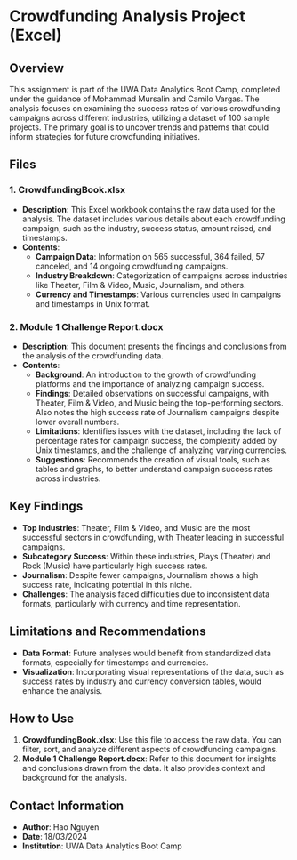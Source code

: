 # Crowdfunding Analysis Project (Excel)

## Overview

This assignment is part of the UWA Data Analytics Boot Camp, completed under the guidance of Mohammad Mursalin and Camilo Vargas. The analysis focuses on examining the success rates of various crowdfunding campaigns across different industries, utilizing a dataset of 100 sample projects. The primary goal is to uncover trends and patterns that could inform strategies for future crowdfunding initiatives.

## Files

### 1. **CrowdfundingBook.xlsx**
   - **Description**: This Excel workbook contains the raw data used for the analysis. The dataset includes various details about each crowdfunding campaign, such as the industry, success status, amount raised, and timestamps.
   - **Contents**:
     - **Campaign Data**: Information on 565 successful, 364 failed, 57 canceled, and 14 ongoing crowdfunding campaigns.
     - **Industry Breakdown**: Categorization of campaigns across industries like Theater, Film & Video, Music, Journalism, and others.
     - **Currency and Timestamps**: Various currencies used in campaigns and timestamps in Unix format.

### 2. **Module 1 Challenge Report.docx**
   - **Description**: This document presents the findings and conclusions from the analysis of the crowdfunding data.
   - **Contents**:
     - **Background**: An introduction to the growth of crowdfunding platforms and the importance of analyzing campaign success.
     - **Findings**: Detailed observations on successful campaigns, with Theater, Film & Video, and Music being the top-performing sectors. Also notes the high success rate of Journalism campaigns despite lower overall numbers.
     - **Limitations**: Identifies issues with the dataset, including the lack of percentage rates for campaign success, the complexity added by Unix timestamps, and the challenge of analyzing varying currencies.
     - **Suggestions**: Recommends the creation of visual tools, such as tables and graphs, to better understand campaign success rates across industries.

## Key Findings

- **Top Industries**: Theater, Film & Video, and Music are the most successful sectors in crowdfunding, with Theater leading in successful campaigns.
- **Subcategory Success**: Within these industries, Plays (Theater) and Rock (Music) have particularly high success rates.
- **Journalism**: Despite fewer campaigns, Journalism shows a high success rate, indicating potential in this niche.
- **Challenges**: The analysis faced difficulties due to inconsistent data formats, particularly with currency and time representation.

## Limitations and Recommendations

- **Data Format**: Future analyses would benefit from standardized data formats, especially for timestamps and currencies.
- **Visualization**: Incorporating visual representations of the data, such as success rates by industry and currency conversion tables, would enhance the analysis.

## How to Use

1. **CrowdfundingBook.xlsx**: Use this file to access the raw data. You can filter, sort, and analyze different aspects of crowdfunding campaigns.
2. **Module 1 Challenge Report.docx**: Refer to this document for insights and conclusions drawn from the data. It also provides context and background for the analysis.

## Contact Information

- **Author**: Hao Nguyen
- **Date**: 18/03/2024
- **Institution**: UWA Data Analytics Boot Camp
